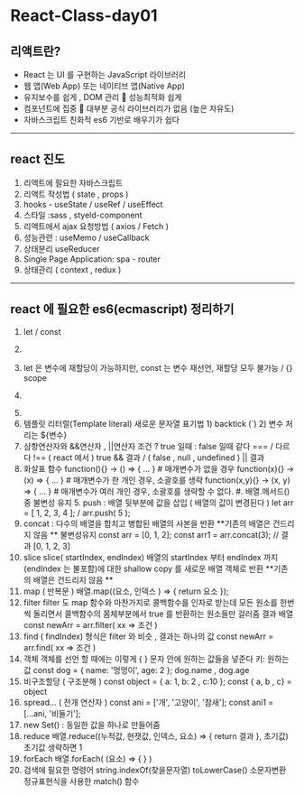 # React-Class-day01

## 리액트란? 
- React 는 UI 를 구현하는 JavaScript 라이브러리 
- 웹 앱(Web App) 또는 네이티브 앱(Native App) 
- 유지보수를 쉽게 , DOM 관리  성능최적화 쉽게 
- 컴포넌트에 집중  대부분 공식 라이브러리가 없음 (높은 자유도) 
- 자바스크립트 친화적 es6 기반로 배우기가 쉽다 

---

## react 진도 
1. 리액트에 필요한 자바스크립트 
2. 리액트 작성법 ( state , props ) 
3. hooks - useState / useRef / useEffect  
4. 스타일 :sass , styeld-component 
5. 리액트에서 ajax 요청방법 ( axios / Fetch ) 
6. 성능관련 : useMemo / useCallback  
7. 상태분리 useReducer 
8. Single Page Application: spa - router  
9. 상태관리 ( context , redux ) 

---

## react 에 필요한 es6(ecmascript) 정리하기 
1. let / const 
2. ```
3. let 은 변수에 재할당이 가능하지만, const 는 변수 재선언, 재할당 모두 불가능  /  {} scope  
4. ```
5. 
6. 템플릿 리터럴(Template literal) 새로운 문자열 표기법 1) backtick (`) 2) 변수 처리는 ${변수} 
7. 삼항연산자와 &&연산자 , ||연산자  조건 ? true 일때 : false 일때 같다 ===   / 다르다  !==  ( react 에서 )  true && 결과  /   ( false , null , undefined ) || 결과 
8. 화살표 함수 function(){} ->  () => { ... } # 매개변수가 없을 경우 function(x){} ->  (x) => { ... } # 매개변수가 한 개인 경우, 소괄호를 생략 function(x,y){} -> (x, y) => { ... } # 매개변수가 여러 개인 경우, 소괄호를 생략할 수 없다. 
#. 배열.메서드() 중 불변성 유지 5. push : 배열 뒷부분에 값을 삽입 ( 배열의 값이 변경된다 ) let arr = [ 1, 2, 3, 4 ];  /    arr.push( 5 ); 
6. concat : 다수의 배열을 합치고 병합된 배열의 사본을 반환  **기존의 배열은 건드리지 않음 ** 불변성유지 const arr = [0, 1, 2]; const arr1 = arr.concat(3); // 결과 [0, 1, 2, 3] 
7. slice slice( startIndex, endIndex) 배열의 startIndex 부터 endIndex 까지(endIndex 는 불포함)에 대한 shallow copy 를 새로운 배열 객체로 반환 **기존의 배열은 건드리지 않음 ** 
8. map ( 반복문 ) 배열.map((요소, 인덱스 ) => {    return 요소  }); 
8. filter filter 도 map 함수와 마찬가지로 콜백함수를 인자로 받는데 모든 원소를 한번씩 돌리면서 콜백함수의 몸체부분에서 true 를 반환하는 원소들만 걸러줌  결과 배열 const newArr = arr.filter( xx => 조건 ) 
9. find ( findIndex) 형식은 filter 와 비슷 , 결과는 하나의 값  const newArr = arr.find( xx => 조건 ) 
10. 객체 객체를 선언 할 때에는 이렇게 { } 문자 안에 원하는 값들을 넣준다 키: 원하는 값 const dog = { name: '멍멍이', age: 2  }; dog.name , dog.age 
11. 비구조할당 ( 구조분해 ) const object = { a: 1, b: 2 , c:10 }; const { a, b , c} = object   
12. spread... ( 전개 연산자 ) const ani = ['개', '고양이', '참새']; const ani1 = [...ani, '비둘기']; 
13. new Set() : 동일한 값을 하나로 만들어줌 
14. reduce  배열.reduce((누적값, 현잿값, 인덱스, 요소) => {  return 결과  }, 초기값)  초기값 생략하면 1 
15. forEach 배열.forEach( (요소) => { } ) 
16. 검색에 필요한 명령어 string.indexOf(찾을문자열)  toLowerCase() 소문자변환 정규표현식을 사용한 match() 함수 
 
